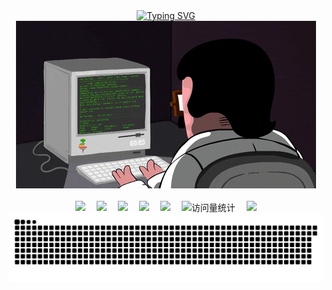<div align="center">

  <!-- dynamic typing effect 动态打字效果 -->
  <div align="center">
   <a href="https://github.com/love-king">
     <img src="https://readme-typing-svg.demolab.com?font=Fira+Code&size=24&pause=1000&vCenter=true&width=435&separator=%3C&lines=console.log(%22%E5%93%88%E5%96%BD%EF%BC%8C%E6%88%91%E4%BA%B2%E7%88%B1%E7%9A%84%E6%9C%8B%E5%8F%8B%22)" alt="Typing SVG" />
   </a>
  </div>

  <!-- knock code pictures 敲代码的图片 -->
  <picture>
    <source media="(prefers-color-scheme: dark)" srcset="https://raw.githubusercontent.com/love-king/uPic-images/master/2025/01/29/coding_121931.gif" />
    <source media="(prefers-color-scheme: light)" srcset="https://raw.githubusercontent.com/love-king/uPic-images/master/2025/01/29/developer_121949.svg" height="225px" />
    <img src="https://raw.githubusercontent.com/love-king/uPic-images/master/2025/01/29/coding_121931.gif" />
  </picture>

  <!-- for beauty 留个空行好看点 -->
  <div>&nbsp;</div>

  <!-- profile logo 个人资料徽标 -->
   <div>
    <a href="https://x.com/love_king0"><img src="https://img.shields.io/badge/Twitter-推特-blue" /></a>&emsp;
    <a href="https://youtube.com/channel/UCXFo5iWvD8M-zsE4HcQXwmw?si=mOKY9kpm_9ZIwkKe"><img src="https://img.shields.io/badge/YouTube-油管-c32136" /></a>&emsp;
    <a href="https://www.zerospace.love/"><img src="https://img.shields.io/badge/Website-博客-8c36db" /></a>&emsp;
    <a href=""><img src="https://img.shields.io/badge/WeChat-微信-07c160" /></a>&emsp;
    <a href="https://space.bilibili.com/3546787736455731"><img src="https://img.shields.io/badge/Bilibili-B站-ff69b4" /></a>&emsp;
    <!-- visitor -->
    <img src="https://komarev.com/ghpvc/?username=love-king&label=Views&color=orange&style=flat" alt="访问量统计" />&emsp;
    <!-- wakatime -->    
    <a href="https://wakatime.com/@love-king"><img src="https://wakatime.com/badge/user/42d0678c-368b-448b-9a77-5d21c5b55352.svg" /></a>
  </div>

  <!-- Snake Code Contribution Map 贪吃蛇代码贡献图 -->
  <picture>
    <source 
        media="(prefers-color-scheme: dark)" 
        srcset="https://raw.githubusercontent.com/love-king/uPic-images/master/2025/01/29/github-contribution-grid-snake-dark_122019.svg" 
    />
    <source 
        media="(prefers-color-scheme: light)" 
        srcset="https://raw.githubusercontent.com/love-king/uPic-images/master/2025/01/29/github-contribution-grid-snake_122037.svg" 
    />
    <img 
        alt="github-snake" 
        src="https://raw.githubusercontent.com/love-king/uPic-images/master/2025/01/29/github-contribution-grid-snake-dark_122019.svg" 
    />
  </picture>

</div>
